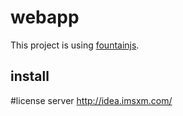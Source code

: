 # webapp

This project is using [fountainjs](http://fountainjs.io/).

## install

#license server http://idea.imsxm.com/
